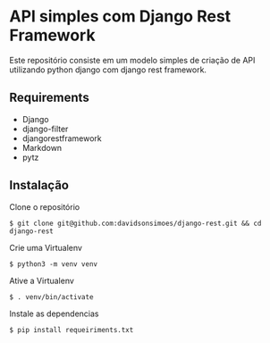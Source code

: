 API simples com Django Rest Framework
=======================

Este repositório consiste em um modelo simples de criação de API utilizando python django com django rest framework.

Requirements
------------

-  Django
-  django-filter
-  djangorestframework
-  Markdown
-  pytz

Instalação
------------

Clone o repositório

    $ git clone git@github.com:davidsonsimoes/django-rest.git && cd django-rest
    
Crie uma Virtualenv

    $ python3 -m venv venv
    
Ative a Virtualenv

    $ . venv/bin/activate
    
Instale as dependencias

    $ pip install requeiriments.txt

